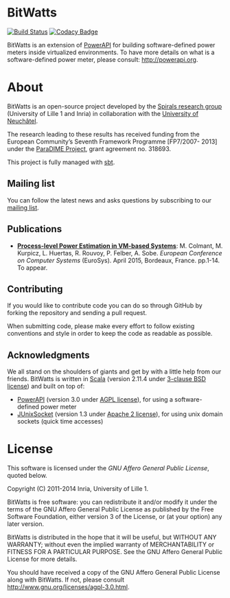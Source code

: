# BitWatts
[![Build Status](https://travis-ci.org/Spirals-Team/bitwatts.svg)](https://travis-ci.org/Spirals-Team/bitwatts)
[![Codacy Badge](https://www.codacy.com/project/badge/688093bb28514036ae4cd9ac0fb78868)](https://www.codacy.com/public/maximecolmant/bitwatts)

BitWatts is an extension of [PowerAPI](https://github.com/Spirals-Team/powerapi) for building software-defined power meters inside virtualized environments.
To have more details on what is a software-defined power meter, please consult: http://powerapi.org.

# About
BitWatts is an open-source project developed by the [Spirals research group](https://team.inria.fr/spirals) (University of Lille 1 and Inria) in collaboration with the [University of Neuchâtel](http://www2.unine.ch/).

The research leading to these results has received funding from the European Community’s Seventh Framework Programme [FP7/2007- 2013] under the [ParaDIME Project](http://paradime-project.eu/), grant agreement no. 318693.

This project is fully managed with [sbt](http://www.scala-sbt.org/).

## Mailing list
You can follow the latest news and asks questions by subscribing to our <a href="mailto:sympa@inria.fr?subject=subscribe powerapi">mailing list</a>.

## Publications
* **[Process-level Power Estimation in VM-based Systems](https://hal.inria.fr/hal-01130030)**: M. Colmant, M. Kurpicz, L. Huertas, R. Rouvoy, P. Felber, A. Sobe. *European Conference on Computer Systems* (EuroSys). April 2015, Bordeaux, France. pp.1-14. To appear.

## Contributing
If you would like to contribute code you can do so through GitHub by forking the repository and sending a pull request.

When submitting code, please make every effort to follow existing conventions and style in order to keep the code as readable as possible.

## Acknowledgments
We all stand on the shoulders of giants and get by with a little help from our friends. BitWatts is written in [Scala](http://www.scala-lang.org) (version 2.11.4 under [3-clause BSD license](http://www.scala-lang.org/license.html)) and built on top of:
* [PowerAPI](https://github.com/Spirals-Team/powerapi) (version 3.0 under [AGPL license](http://www.gnu.org/licenses/agpl-3.0.html)), for using a software-defined power meter
* [JUnixSocket](https://code.google.com/p/junixsocket/) (version 1.3 under [Apache 2 license](http://www.apache.org/licenses/LICENSE-2.0)), for using unix domain sockets (quick time accesses)

# License
This software is licensed under the *GNU Affero General Public License*, quoted below.

Copyright (C) 2011-2014 Inria, University of Lille 1.

BitWatts is free software: you can redistribute it and/or modify it under the terms of the GNU Affero General Public License as published by the Free Software Foundation, either version 3 of the License, or (at your option) any later version.

BitWatts is distributed in the hope that it will be useful, but WITHOUT ANY WARRANTY; without even the implied warranty of MERCHANTABILITY or FITNESS FOR A PARTICULAR PURPOSE. See the GNU Affero General Public License for more details.

You should have received a copy of the GNU Affero General Public License along with BitWatts. If not, please consult http://www.gnu.org/licenses/agpl-3.0.html.
